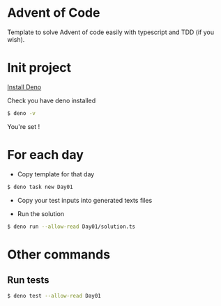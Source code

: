# Advent of Code

Template to solve Advent of code easily with typescript and TDD (if you wish).

# Init project

[Install Deno](https://docs.deno.com/runtime/)

Check you have deno installed

```bash
$ deno -v
```

You're set !

# For each day

- Copy template for that day

```bash
$ deno task new Day01
```

- Copy your test inputs into generated texts files

- Run the solution

```bash
$ deno run --allow-read Day01/solution.ts
```

# Other commands

## Run tests

```bash
$ deno test --allow-read Day01
```
